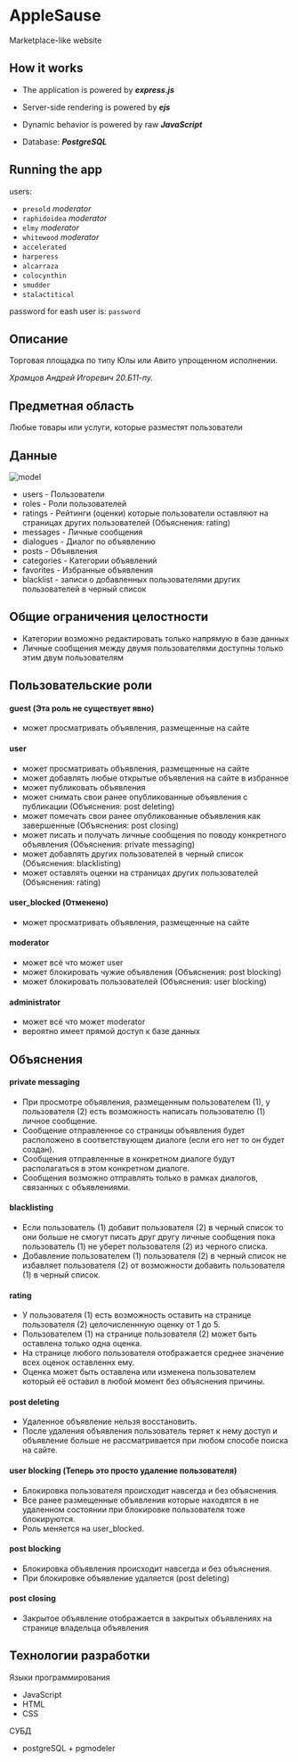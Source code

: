 # AppleSause

Marketplace-like website

## How it works

- The application is powered by ___express.js___

- Server-side rendering is powered by ___ejs___

- Dynamic behavior is powered by raw ___JavaScript___

- Database: ___PostgreSQL___

## Running the app

users:

- `presold` _moderator_
- `raphidoidea` _moderator_
- `elmy` _moderator_
- `whitewood` _moderator_
- `accelerated`
- `harperess`
- `alcarraza`
- `colocynthin`
- `smudder`
- `stalactitical`

password for eash user is: `password`


## Описание
Торговая площадка по типу Юлы или Авито упрощенном исполнении.

*Храмцов Андрей Игоревич 20.Б11-пу.*

## Предметная область
Любые товары или услуги, которые разместят пользователи

## Данные
![model](https://user-images.githubusercontent.com/73282986/199699493-750096d3-78e5-434a-afbe-d704d9f2b3a5.png)
- users - Пользователи
- roles - Роли пользователей
- ratings - Рейтинги (оценки) которые пользователи оставляют на страницах других пользователей (Объяснения: rating)
- messages - Личные сообщения
- dialogues - Диалог по объявлению
- posts - Объявления
- categories - Категории объявлений
- favorites - Избранные объявления
- blacklist - записи о добавленных пользователями других пользователей в черный список

## Общие ограничения целостности
- Категории возможно редактировать только напрямую в базе данных
- Личные сообщения между двумя пользователями доступны только этим двум пользователям

## Пользовательские роли

#### guest (Эта роль не существует явно)
- может просматривать объявления, размещенные на сайте

#### user
- может просматривать объявления, размещенные на сайте
- может добавлять любые открытые объявления на сайте в избранное
- может публиковать объявления
- может снимать свои ранее опубликованные объявления с публикации (Объяснения: post deleting)
- может помечать свои ранее опубликованные объявления как завершенные (Объяснения: post closing)
- может писать и получать личные сообщения по поводу конкретного объявления (Объяснения: private messaging)
- может добавлять других пользователей в черный список (Объяснения: blacklisting)
- может оставлять оценки на страницах других пользователей (Объяснения: rating)

#### user_blocked (Отменено)
- может просматривать объявления, размещенные на сайте

#### moderator
- может всё что может user
- может блокировать чужие объявления (Объяснения: post blocking)
- может блокировать пользователей (Объяснения: user blocking)

#### administrator
- может всё что может moderator
- вероятно имеет прямой доступ к базе данных

## Объяснения

#### private messaging

- При просмотре объявления, размещенным пользователем (1), у пользователя (2) есть возможность написать пользователю (1) личное сообщение.
- Сообщение отправленное со страницы объявления будет расположено в соответствующем диалоге (если его нет то он будет создан).
- Сообщения отправленные в конкретном диалоге будут располагаться в этом конкретном диалоге.
- Сообщения возможно отправлять только в рамках диалогов, связанных с объявлениями.

#### blacklisting
- Если пользователь (1) добавит пользователя (2) в черный список то они больше не смогут писать друг другу личные сообщения пока пользователь (1) не уберет пользователя (2) из черного списка.
- Добавление пользователем (1) пользователя (2) в черный список не избавляет пользователя (2) от возможности добавить пользователя (1) в черный список.

#### rating
- У пользователя (1) есть возможность оставить на странице пользователя (2) целочисленнную оценку от 1 до 5.
- Пользователем (1) на странице пользователя (2) может быть оставлена только одна оценка. 
- На странице любого пользователя отображается среднее значение всех оценок оставленнх ему.
- Оценка может быть оставлена или изменена пользователем который её оставил в любой момент без объяснения причины.

#### post deleting
- Удаленное объявление нельзя восстановить. 
- После удаления объявления пользователь теряет к нему доступ и объявление больше не рассматривается при любом способе поиска на сайте.

#### user blocking (Теперь это просто удаление пользователя)
- Блокировка пользователя происходит навсегда и без объяснения. 
- Все ранее размещенные объявления которые находятся в не удаленном состоянии при блокировке пользователя тоже блокируются. 
- Роль меняется на user_blocked.

#### post blocking 
- Блокировка объявления происходит навсегда и без объяснения. 
- При блокировке объявление удаляется (post deleting)

#### post closing
- Закрытое объявление отображается в закрытых объявлениях на странице владельца объявления

## Технологии разработки

Языки программирования
- JavaScript
- HTML
- CSS

СУБД
- postgreSQL + pgmodeler

